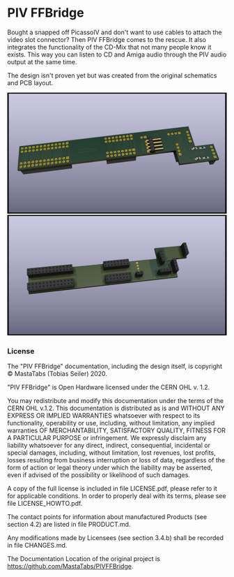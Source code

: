 # PIV FFBridge

Bought a snapped off PicassoIV and don't want to use cables to attach the video slot connector?
Then PIV FFBridge comes to the rescue.
It also integrates the functionality of the CD-Mix that not many people know it exists.
This way you can listen to CD and Amiga audio through the PIV audio output at the same time.

The design isn't proven yet but was created from the original schematics and PCB layout.

![Board Image front](/pix/FFBridge1.png)
![Board Image back](/pix/FFBridge2.png)

### License
The "PIV FFBridge" documentation, including the design itself, is copyright © MastaTabs (Tobias Seiler) 2020.

"PIV FFBridge" is Open Hardware licensed under the CERN OHL v. 1.2.

You may redistribute and modify this documentation under the terms of the CERN OHL v.1.2. This documentation is distributed as is and WITHOUT ANY EXPRESS OR IMPLIED WARRANTIES whatsoever with respect to its functionality, operability or use, including, without limitation, any implied warranties OF MERCHANTABILITY, SATISFACTORY QUALITY, FITNESS FOR A PARTICULAR PURPOSE or infringement. We expressly disclaim any liability whatsoever for any direct, indirect, consequential, incidental or special damages, including, without limitation, lost revenues, lost profits, losses resulting from business interruption or loss of data, regardless of the form of action or legal theory under which the liability may be asserted, even if advised of the possibility or likelihood of such damages.

A copy of the full license is included in file LICENSE.pdf, please refer to it for applicable conditions. In order to properly deal with its terms, please see file LICENSE_HOWTO.pdf.

The contact points for information about manufactured Products (see section 4.2) are listed in file PRODUCT.md.

Any modifications made by Licensees (see section 3.4.b) shall be recorded in file CHANGES.md.

The Documentation Location of the original project is https://github.com/MastaTabs/PIVFFBridge.

